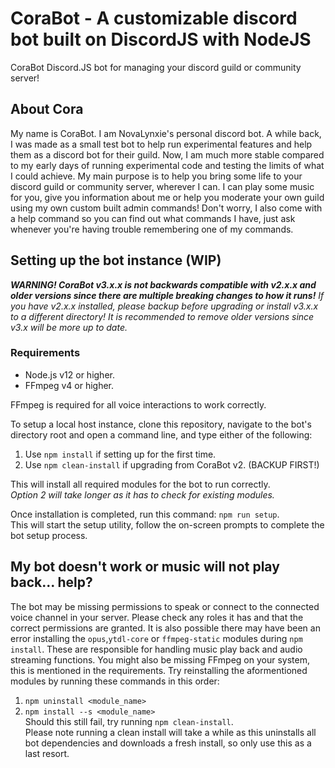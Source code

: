 # CoraBot - A customizable discord bot built on DiscordJS with NodeJS
CoraBot Discord.JS bot for managing your discord guild or community server!

## About Cora
My name is CoraBot. I am NovaLynxie's personal discord bot.
A while back, I was made as a small test bot to help run experimental features and help them as a discord bot for their guild.
Now, I am much more stable compared to my early days of running experimental code and testing the limits of what I could achieve.
My main purpose is to help you bring some life to your discord guild or community server, wherever I can.
I can play some music for you, give you information about me or help you moderate your own guild using my own custom built admin commands!
Don't worry, I also come with a help command so you can find out what commands I have, just ask whenever you're having trouble remembering one of my commands.

## Setting up the bot instance (WIP)
***WARNING! CoraBot v3.x.x is not backwards compatible with v2.x.x and older versions since there are multiple breaking changes to how it runs!*** 
*If you have v2.x.x installed, please backup before upgrading or install v3.x.x to a different directory! 
It is recommended to remove older versions since v3.x will be more up to date.*  
### Requirements
- Node.js v12 or higher.
- FFmpeg v4 or higher.

FFmpeg is required for all voice interactions to work correctly.

To setup a local host instance, clone this repository, navigate to the bot's directory root and open a command line, and type either of the following:  
1. Use `npm install` if setting up for the first time.  
2. Use `npm clean-install` if upgrading from CoraBot v2. (BACKUP FIRST!)

This will install all required modules for the bot to run correctly.  
*Option 2 will take longer as it has to check for existing modules.*  

Once installation is completed, run this command: `npm run setup`.  
This will start the setup utility, follow the on-screen prompts to complete the bot setup process. 
## My bot doesn't work or music will not play back... help?
The bot may be missing permissions to speak or connect to the connected voice channel in your server. Please check any roles it has and that the correct permissions are granted.
It is also possible there may have been an error installing the `opus`,`ytdl-core` or `ffmpeg-static` modules during `npm install`. These are responsible for handling music play back and audio streaming functions.
You might also be missing FFmpeg on your system, this is mentioned in the requirements.
Try reinstalling the aformentioned modules by running these commands in this order:  
1. `npm uninstall <module_name>`  
2. `npm install --s <module_name>`  
Should this still fail, try running `npm clean-install`.  
Please note running a clean install will take a while as this uninstalls all bot dependencies and downloads a fresh install, so only use this as a last resort.
